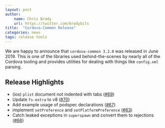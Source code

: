 ```yaml
---
layout: post
author:
    name: Chris Brody
    url: https://twitter.com/brodybits
title:  "Cordova-Common Release"
categories: news
tags: release tools
---
```


We are happy to announce that `cordova-common 3.2.0` was released in June 2019. This is one of the libraries used behind-the-scenes by nearly all of the Cordova tooling and provides utilities for dealing with things like `config.xml` parsing.

## Release Highlights

* (ios) `plist` document not indented with tabs ([#69](https://github.com/apache/cordova-common/pull/69))
* Update `fs-extra` to v8 ([#70](https://github.com/apache/cordova-common/pull/70))
* Add example usage of podspec declarations ([#67](https://github.com/apache/cordova-common/pull/67))
* implement `setPreference` and `setPlatformPreference` ([#63](https://github.com/apache/cordova-common/pull/63))
* Catch leaked exceptions in `superspawn` and convert them to rejections ([#66](https://github.com/apache/cordova-common/pull/66))
